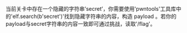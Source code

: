 当前关卡中存在一个隐藏的字符串’secret’，你需要使用'pwntools'工具库中的'elf.search(b'secret')'找到隐藏字符串的内容，构造 payload 。若你的payload与secret字符串的内容一致即可通过挑战，读取'/flag'。


